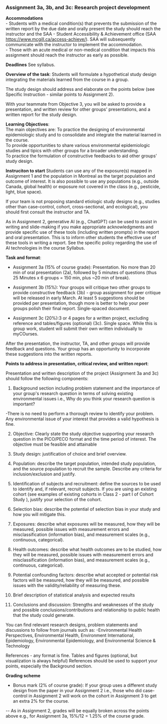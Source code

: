 ### Assignment 3a, 3b, and 3c: Research project development  

**Accommodations**      
    -    Students with a medical condition(s) that prevents the submission of the written report by the due date and orally present the study should reach the instructor and the SAA - Student Accessibility & Achievement office (SAA https://www.mcgill.ca/access-achieve/). SAA will subsequently communicate with the instructor to implement the accommodation.    
    -    Those with an acute medical or non-medical condition that impacts this assignment should reach the instructor as early as possible.     

**Deadlines** 
See syllabus. 

    
**Overview of the task**:
Students will formulate a hypothetical study design integrating the materials learned from the course in a group.     

The study design should address and elaborate on the points below (see Specific Instruction - similar points to Assignment 2).      

With your teammate from Objective 3, you will be asked to provide a presentation, and written review for other groups' presentations, and a written report for the study design. 


**Learning Objectives**:   
The main objectives are: 
    To practice the designing of environmental epidemiologic study and to consolidate and integrate the material learned in the course.   
    To provide opportunities to share various environmental epidemiologic studies and tipics with other groups for a broader understanding.   
    To practice the formulation of constructive feedbacks to aid other groups' study design.   


**Instruciton to start**
Students can use any of the exposure(s) mapped in Assignment 1 and the population in Montreal as the target population and outcome of interest. It is also possible to use any populations (e.g., outside Canada, global health) or exposure not covered in the class (e.g., pesticide, light, blue space).       

If your team is not proposing standard etiologic study designs (e.g., studies other than case-control, cohort, cross-sectional, and ecological), you should first consult the instructor and TA.     

As in Assignment 2, generative AI (e.g., ChatGPT) can be used to assist in writing and slide-making if you make appropriate acknowledgments and provide specific use of these tools (including written prompts) in the report and oral presentation. This is to inform other students the effective use of these tools in writing a report. See the specific policy regarding the use of AI technologies in the course Syllabus.     



**Task and format**: 
  - Assignment 3a (15% of course grade): Presentation. No more than 20 min of oral presentation (2a), followed by 5 minutes of questions (thus 25 Minutes x 6 groups = 150 min,  plus ~20 min of break).   

  - Assignment 3b (15%): Your groups will critique two other groups to provide constructive feedback (3b) - group assignment for peer critique will be released in early March. At least 5 suggestions should be provided per presentation, though more is better to help your peer groups polish their final report. Single-spaced document.      

  - Assignment 3c (20%):3 or 4 pages for a written project, excluding reference and tables/figures (optional) (3c). Single space. While this is group work, student will submit their own written individually to myCOurses.  

After the presentation, the instructor, TA, and other groups will provide feedback and questions. Your group has an opportunity to incorporate these suggestions into the written reports.   


**Points to address in presentation, critical review, and written report**:   

Presentation and written description of the project (Assignment 3a and 3c) should follow the following components:

1. Background section including problem statement and the importance of your group's research question in terms of solving existing environmental issues i.e., Why do you think your research question is important?    

  -There is no need to perform a thorough review to identify your problem. Any environmental issue of your interest that provides a valid hypothesis is fine.   

2. Objective: Clearly state the study objective supporting your research question in the PICO/PECO format and the time period of interest. The objective must be feasible and attainable    

3. Study design: justification of choice and brief overview.    

4. Population: describe the target population, intended study population, and the source population to recruit the sample. Describe any criteria for inclusion/exclusion and justify.  

5. Identification of subjects and recruitment: define the sources to be used to identify and, if relevant, recruit subjects. If you are using an existing cohort (see examples of existing cohorts in Class 2 - part I of Cohort Study ), justify your selection of the cohort.  

6. Selection bias: describe the potential of selection bias in your study and how you will mitigate this.  

7. Exposures: describe what exposures will be measured, how they will be measured, possible issues with measurement errors and misclassification (information bias), and measurement scales (e.g., continuous, categorical).    

8. Health outcomes: describe what health outcomes are to be studied, how they will be measured, possible issues with measurement errors and misclassification (information bias), and measurement scales (e.g., continuous, categorical).    

9. Potential confounding factors: describe what accepted or potential risk factors will be measured, how they will be measured, and possible issues with the validity/reliability of measuring these. 

10. Brief description of statistical analysis and expected results

11. Conclusions and discussion: Strengths and weaknesses of the study and possible conclusions/contributions and relationship to public health that the study could generate.    

You can find relevant research designs, problem statements and discussions to follow from journals such as: -Environmental Health Perspectives, Environmental Health, Environment International, Epidemiology, Environmental Epidemiology, and Environmental Science & Technology

References - any format is fine.
Tables and figures (optional, but visualization is always helpful)
References should be used to support your points, especially the Background section.  


**Grading scheme**   
- Bonus mark (2% of course grade): If your group uses a different study design from the paper in your Assignment 2 i.e., those who did case-control in Assignment 2 will work on the cohort in Assignment 3 to get an extra 2% for the course.  

-- As in Assignment 2, grades will be equally broken across the points above e.g., for Assignment 3a, 15%/12 = 1.25% of the course grade. 



